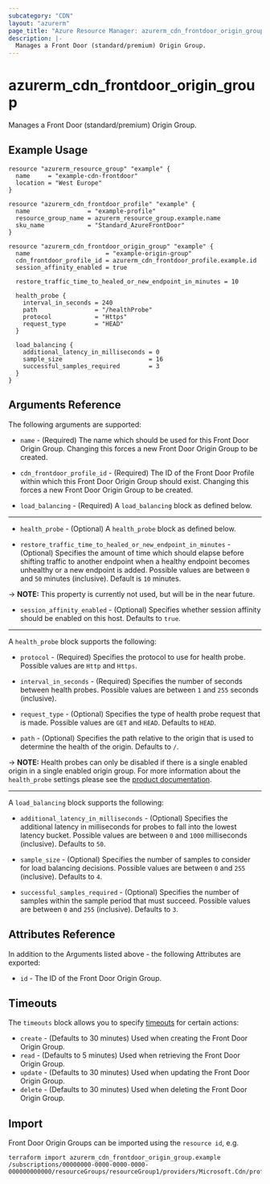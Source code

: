 ```yaml
---
subcategory: "CDN"
layout: "azurerm"
page_title: "Azure Resource Manager: azurerm_cdn_frontdoor_origin_group"
description: |-
  Manages a Front Door (standard/premium) Origin Group.
---
```


# azurerm_cdn_frontdoor_origin_group

Manages a Front Door (standard/premium) Origin Group.

## Example Usage

```hcl
resource "azurerm_resource_group" "example" {
  name     = "example-cdn-frontdoor"
  location = "West Europe"
}

resource "azurerm_cdn_frontdoor_profile" "example" {
  name                = "example-profile"
  resource_group_name = azurerm_resource_group.example.name
  sku_name            = "Standard_AzureFrontDoor"
}

resource "azurerm_cdn_frontdoor_origin_group" "example" {
  name                     = "example-origin-group"
  cdn_frontdoor_profile_id = azurerm_cdn_frontdoor_profile.example.id
  session_affinity_enabled = true

  restore_traffic_time_to_healed_or_new_endpoint_in_minutes = 10

  health_probe {
    interval_in_seconds = 240
    path                = "/healthProbe"
    protocol            = "Https"
    request_type        = "HEAD"
  }

  load_balancing {
    additional_latency_in_milliseconds = 0
    sample_size                        = 16
    successful_samples_required        = 3
  }
}
```

## Arguments Reference

The following arguments are supported:

* `name` - (Required) The name which should be used for this Front Door Origin Group. Changing this forces a new Front Door Origin Group to be created.

* `cdn_frontdoor_profile_id` - (Required) The ID of the Front Door Profile within which this Front Door Origin Group should exist. Changing this forces a new Front Door Origin Group to be created.

* `load_balancing` - (Required) A `load_balancing` block as defined below.

---

* `health_probe` - (Optional) A `health_probe` block as defined below.

* `restore_traffic_time_to_healed_or_new_endpoint_in_minutes` - (Optional) Specifies the amount of time which should elapse before shifting traffic to another endpoint when a healthy endpoint becomes unhealthy or a new endpoint is added. Possible values are between `0` and `50` minutes (inclusive). Default is `10` minutes.

-> **NOTE:** This property is currently not used, but will be in the near future.

* `session_affinity_enabled` - (Optional) Specifies whether session affinity should be enabled on this host. Defaults to `true`.

---

A `health_probe` block supports the following:

* `protocol` - (Required) Specifies the protocol to use for health probe. Possible values are `Http` and `Https`.

* `interval_in_seconds` - (Required) Specifies the number of seconds between health probes. Possible values are between `1` and `255` seconds (inclusive).

* `request_type` - (Optional) Specifies the type of health probe request that is made. Possible values are `GET` and `HEAD`. Defaults to `HEAD`.

* `path` - (Optional) Specifies the path relative to the origin that is used to determine the health of the origin. Defaults to `/`.

-> **NOTE:** Health probes can only be disabled if there is a single enabled origin in a single enabled origin group. For more information about the `health_probe` settings please see the [product documentation](https://docs.microsoft.com/azure/frontdoor/health-probes).

---

A `load_balancing` block supports the following:

* `additional_latency_in_milliseconds` - (Optional) Specifies the additional latency in milliseconds for probes to fall into the lowest latency bucket. Possible values are between `0` and `1000` milliseconds (inclusive). Defaults to `50`.

* `sample_size` - (Optional) Specifies the number of samples to consider for load balancing decisions. Possible values are between `0` and `255` (inclusive). Defaults to `4`.

* `successful_samples_required` - (Optional) Specifies the number of samples within the sample period that must succeed. Possible values are between `0` and `255` (inclusive). Defaults to `3`.

## Attributes Reference

In addition to the Arguments listed above - the following Attributes are exported:

* `id` - The ID of the Front Door Origin Group.

## Timeouts

The `timeouts` block allows you to specify [timeouts](https://www.terraform.io/language/resources/syntax#operation-timeouts) for certain actions:

* `create` - (Defaults to 30 minutes) Used when creating the Front Door Origin Group.
* `read` - (Defaults to 5 minutes) Used when retrieving the Front Door Origin Group.
* `update` - (Defaults to 30 minutes) Used when updating the Front Door Origin Group.
* `delete` - (Defaults to 30 minutes) Used when deleting the Front Door Origin Group.

## Import

Front Door Origin Groups can be imported using the `resource id`, e.g.

```shell
terraform import azurerm_cdn_frontdoor_origin_group.example /subscriptions/00000000-0000-0000-0000-000000000000/resourceGroups/resourceGroup1/providers/Microsoft.Cdn/profiles/profile1/originGroups/originGroup1
```
